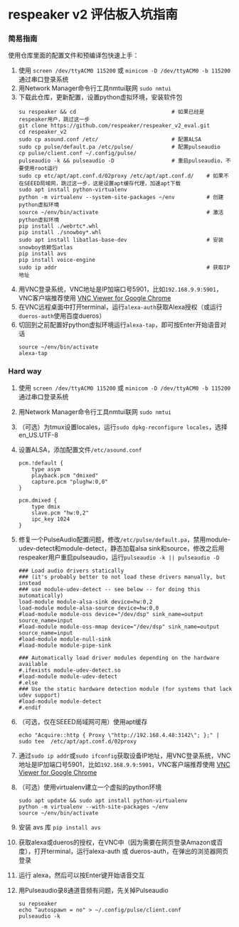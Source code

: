 respeaker v2 评估板入坑指南
=========================

### 简易指南
使用仓库里面的配置文件和预编译包快速上手：

1. 使用 `screen /dev/ttyACM0 115200` 或 `minicom -D /dev/ttyACM0 -b 115200` 通过串口登录系统
2. 用Network Manager命令行工具nmtui联网 `sudo nmtui`
3. 下载此仓库，更新配置，设置python虚拟环境，安装软件包
   ```
   su respeaker && cd                              # 如果已经是respeaker用户，跳过这一步
   git clone https://github.com/respeaker/respeaker_v2_eval.git
   cd respeaker_v2
   sudo cp asound.conf /etc/                       # 配置ALSA
   sudo cp pulse/default.pa /etc/pulse/            # 配置pulseaudio
   cp pulse/client.conf ~/.config/pulse/
   pulseaudio -k && pulseaudio -D                  # 重启pulseaudio，不要使用root运行
   sudo cp etc/apt/apt.conf.d/02proxy /etc/apt/apt.conf.d/    # 如果不在SEEED局域网，跳过这一步，这是设置apt缓存代理，加速apt下载
   sudo apt install python-virtualenv
   python -m virtualenv --system-site-packages ~/env          # 创建python虚拟环境
   source ~/env/bin/activate                                  # 激活python虚拟环境
   pip install ./webrtc*.whl
   pip install ./snowboy*.whl
   sudo apt install libatlas-base-dev                         # 安装snowboy依赖包atlas
   pip install avs
   pip install voice-engine
   sudo ip addr                                               # 获取IP地址
   ```
4. 用VNC登录系统，VNC地址是IP加端口号5901，比如`192.168.9.9:5901`，VNC客户端推荐使用 [VNC Viewer for Google Chrome](https://chrome.google.com/webstore/detail/vnc%C2%AE-viewer-for-google-ch/iabmpiboiopbgfabjmgeedhcmjenhbla?hl=en)
5. 在VNC远程桌面中打开terminal，运行`alexa-auth`获取Alexa授权（或运行`dueros-auth`使用百度dueros）
6. 切回到之前配置好python虚拟环境运行`alexa-tap`，即可按Enter开始语音对话
   ```
   source ~/env/bin/activate
   alexa-tap
   ```
   

### Hard way
1. 使用 `screen /dev/ttyACM0 115200` 或 `minicom -D /dev/ttyACM0 -b 115200` 通过串口登录系统
2. 用Network Manager命令行工具nmtui联网 `sudo nmtui`
3. （可选）为tmux设置locales，运行`sudo dpkg-reconfigure locales`，选择en_US.UTF-8
4. 设置ALSA，添加配置文件`/etc/asound.conf`
   ```
   pcm.!default {
       type asym
       playback.pcm "dmixed"
       capture.pcm "plughw:0,0"
   }

   pcm.dmixed {
       type dmix
       slave.pcm "hw:0,2"
       ipc_key 1024
   }
   ```
5. 修复一个PulseAudio配置问题，修改`/etc/pulse/default.pa`，禁用module-udev-detect和module-detect，静态加载alsa sink和source，修改之后用respeaker用户重启pulseaudio，运行`pulseaudio -k || pulseaudio -D`
   ```
   ### Load audio drivers statically                                                                                                       
   ### (it's probably better to not load these drivers manually, but instead
   ### use module-udev-detect -- see below -- for doing this automatically) 
   load-module module-alsa-sink device=hw:0,2   
   load-module module-alsa-source device=hw:0,0            
   #load-module module-oss device="/dev/dsp" sink_name=output source_name=input  
   #load-module module-oss-mmap device="/dev/dsp" sink_name=output source_name=input 
   #load-module module-null-sink           
   #load-module module-pipe-sink           
                                                                                                                                        
   ### Automatically load driver modules depending on the hardware available      
   #.ifexists module-udev-detect.so        
   #load-module module-udev-detect   
   #.else                  
   ### Use the static hardware detection module (for systems that lack udev support)    
   #load-module module-detect    
   #.endif
   ```
6. （可选，仅在SEEED局域网可用）使用apt缓存
   ```
   echo "Acquire::http { Proxy \"http://192.168.4.48:3142\"; };" | sudo tee  /etc/apt/apt.conf.d/02proxy
   ```
7. 通过`sudo ip addr`或`sudo ifconfig`获取设备IP地址，用VNC登录系统，VNC地址是IP加端口号5901，比如`192.168.9.9:5901`，VNC客户端推荐使用 [VNC Viewer for Google Chrome](https://chrome.google.com/webstore/detail/vnc%C2%AE-viewer-for-google-ch/iabmpiboiopbgfabjmgeedhcmjenhbla?hl=en)
8. （可选）使用virtualenv建立一个虚拟的python环境 
   ```
   sudo apt update && sudo apt install python-virtualenv
   python -m virtualenv --with-site-packages ~/env
   source ~/env/bin/activate
   ```
9. 安装 avs 库 `pip install avs`
10. 获取alexa或dueros的授权，在VNC中（因为需要在网页登录Amazon或百度），打开terminal，运行alexa-auth 或 dueros-auth，在弹出的浏览器网页登录
11. 运行 alexa，然后可以按Enter键开始语音交互
12. 用Pulseaudio录8通道音频有问题，先关掉Pulseaudio

    ```
    su repseaker
    echo “autospawn = no" > ~/.config/pulse/client.conf
    pulseaudio -k
    ```
